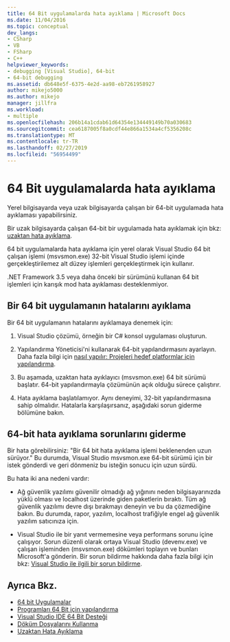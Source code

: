 ```yaml
---
title: 64 Bit uygulamalarda hata ayıklama | Microsoft Docs
ms.date: 11/04/2016
ms.topic: conceptual
dev_langs:
- CSharp
- VB
- FSharp
- C++
helpviewer_keywords:
- debugging [Visual Studio], 64-bit
- 64-bit debugging
ms.assetid: db648e5f-6375-4e2d-aa98-eb7261958927
author: mikejo5000
ms.author: mikejo
manager: jillfra
ms.workload:
- multiple
ms.openlocfilehash: 206b14a1cdab61d64354e134449149b70a030683
ms.sourcegitcommit: cea6187005f8a0cdf44e866a1534a4cf5356208c
ms.translationtype: MT
ms.contentlocale: tr-TR
ms.lasthandoff: 02/27/2019
ms.locfileid: "56954499"
---
```

# <a name="debug-64-bit-applications"></a>64 Bit uygulamalarda hata ayıklama
Yerel bilgisayarda veya uzak bilgisayarda çalışan bir 64-bit uygulamada hata ayıklaması yapabilirsiniz.

 Bir uzak bilgisayarda çalışan 64-bit bir uygulamada hata ayıklamak için bkz: [uzaktan hata ayıklama](../debugger/remote-debugging.md).

 64 bit uygulamalarda hata ayıklama için yerel olarak Visual Studio 64 bit çalışan işlemi (msvsmon.exe) 32-bit Visual Studio işlemi içinde gerçekleştirilemez alt düzey işlemleri gerçekleştirmek için kullanır.

 .NET Framework 3.5 veya daha önceki bir sürümünü kullanan 64 bit işlemleri için karışık mod hata ayıklaması desteklenmiyor.

## <a name="debug-a-64-bit-application"></a>Bir 64 bit uygulamanın hatalarını ayıklama
 Bir 64 bit uygulamanın hatalarını ayıklamaya denemek için:

1.  Visual Studio çözümü, örneğin bir C# konsol uygulaması oluşturun.

2.  Yapılandırma Yöneticisi'ni kullanarak 64-bit yapılandırmasını ayarlayın. Daha fazla bilgi için [nasıl yapılır: Projeleri hedef platformlar için yapılandırma](../ide/how-to-configure-projects-to-target-platforms.md).

3.  Bu aşamada, uzaktan hata ayıklayıcı (msvsmon.exe) 64 bit sürümü başlatır. 64-bit yapılandırmayla çözümünün açık olduğu sürece çalıştırır.

4.  Hata ayıklama başlatılamıyor. Aynı deneyimi, 32-bit yapılandırmasına sahip olmalıdır. Hatalarla karşılaşırsanız, aşağıdaki sorun giderme bölümüne bakın.

## <a name="troubleshooting-64-bit-debugging"></a>64-bit hata ayıklama sorunlarını giderme
 Bir hata görebilirsiniz: "Bir 64 bit hata ayıklama işlemi beklenenden uzun sürüyor." Bu durumda, Visual Studio msvsmon.exe 64-bit sürümü için bir istek gönderdi ve geri dönmeniz bu isteğin sonucu için uzun sürdü.

 Bu hata iki ana nedeni vardır:

-   Ağ güvenlik yazılımı güvenilir olmadığı ağ yığınını neden bilgisayarınızda yüklü olması ve localhost üzerinde giden paketlerin bıraktı. Tüm ağ güvenlik yazılımı devre dışı bırakmayı deneyin ve bu da çözmediğine bakın. Bu durumda, rapor, yazılım, localhost trafiğiyle engel ağ güvenlik yazılım satıcınıza için.

-   Visual Studio ile bir yanıt vermemesine veya performans sorunu içine çalışıyor. Sorun düzenli olarak ortaya Visual Studio (devenv.exe) ve çalışan işleminden (msvsmon.exe) dökümleri toplayın ve bunları Microsoft'a gönderin. Bir sorun bildirme hakkında daha fazla bilgi için bkz: [Visual Studio ile ilgili bir sorun bildirme](../ide/how-to-report-a-problem-with-visual-studio.md).

## <a name="see-also"></a>Ayrıca Bkz.

- [64 bit Uygulamalar](https://docs.microsoft.com/dotnet/framework/64-bit-apps)
- [Programları 64 Bit için yapılandırma](/cpp/build/configuring-programs-for-64-bit-visual-cpp)
- [Visual Studio IDE 64 Bit Desteği](../ide/visual-studio-ide-64-bit-support.md)
- [Döküm Dosyalarını Kullanma](../debugger/using-dump-files.md)
- [Uzaktan Hata Ayıklama](../debugger/remote-debugging.md)